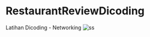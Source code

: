 # RestaurantReviewDicoding
Latihan Dicoding - Networking
![ss](https://user-images.githubusercontent.com/68908992/158099238-c19ca119-e5ae-4658-8763-90bdc26ea5ae.png)
